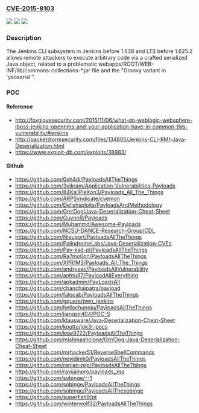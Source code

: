 ### [CVE-2015-8103](https://cve.mitre.org/cgi-bin/cvename.cgi?name=CVE-2015-8103)
![](https://img.shields.io/static/v1?label=Product&message=n%2Fa&color=blue)
![](https://img.shields.io/static/v1?label=Version&message=n%2Fa&color=blue)
![](https://img.shields.io/static/v1?label=Vulnerability&message=n%2Fa&color=brighgreen)

### Description

The Jenkins CLI subsystem in Jenkins before 1.638 and LTS before 1.625.2 allows remote attackers to execute arbitrary code via a crafted serialized Java object, related to a problematic webapps/ROOT/WEB-INF/lib/commons-collections-*.jar file and the "Groovy variant in 'ysoserial'".

### POC

#### Reference
- http://foxglovesecurity.com/2015/11/06/what-do-weblogic-websphere-jboss-jenkins-opennms-and-your-application-have-in-common-this-vulnerability/#jenkins
- http://packetstormsecurity.com/files/134805/Jenkins-CLI-RMI-Java-Deserialization.html
- https://www.exploit-db.com/exploits/38983/

#### Github
- https://github.com/0xh4di/PayloadsAllTheThings
- https://github.com/3vikram/Application-Vulnerabilities-Payloads
- https://github.com/84KaliPleXon3/Payloads_All_The_Things
- https://github.com/ARPSyndicate/cvemon
- https://github.com/Delishsploits/PayloadsAndMethodology
- https://github.com/GrrrDog/Java-Deserialization-Cheat-Sheet
- https://github.com/GuynnR/Payloads
- https://github.com/Muhammd/Awesome-Payloads
- https://github.com/NCSU-DANCE-Research-Group/CDL
- https://github.com/Nieuport/PayloadsAllTheThings
- https://github.com/PalindromeLabs/Java-Deserialization-CVEs
- https://github.com/Pav-ksd-pl/PayloadsAllTheThings
- https://github.com/Ra7mo0on/PayloadsAllTheThings
- https://github.com/XPR1M3/Payloads_All_The_Things
- https://github.com/andrysec/PayloadsAllVulnerability
- https://github.com/anhtu97/PayloadAllEverything
- https://github.com/apkadmin/PayLoadsAll
- https://github.com/chanchalpatra/payload
- https://github.com/falocab/PayloadsAllTheThings
- https://github.com/gquere/pwn_jenkins
- https://github.com/hellochunqiu/PayloadsAllTheThings
- https://github.com/jiangsir404/POC-S
- https://github.com/klausware/Java-Deserialization-Cheat-Sheet
- https://github.com/koutto/jok3r-pocs
- https://github.com/ksw9722/PayloadsAllTheThings
- https://github.com/mishmashclone/GrrrDog-Java-Deserialization-Cheat-Sheet
- https://github.com/mrhacker51/ReverseShellCommands
- https://github.com/nevidimk0/PayloadsAllTheThings
- https://github.com/ranjan-prp/PayloadsAllTheThings
- https://github.com/ravijainpro/payloads_xss
- https://github.com/sobinge/--1
- https://github.com/sobinge/PayloadsAllTheThings
- https://github.com/sobinge/PayloadsAllThesobinge
- https://github.com/superfish9/pt
- https://github.com/winterwolf32/PayloadsAllTheThings

